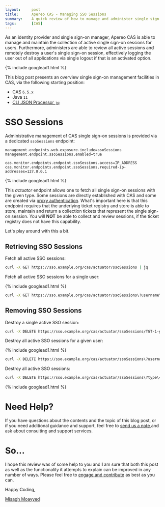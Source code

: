 ```yaml
---
layout:     post
title:      Apereo CAS - Managing SSO Sessions
summary:    A quick review of how to manage and administer single sign-on sessions in Apereo CAS via dedicated endpoints, to view and delete active user sessions.
tags:       [CAS]
---
```


As an identity provider and single sign-on manager, Apereo CAS is able to manage and maintain the collection of active single sign-on sessions for users. Furthermore, administers are able to review all active sessions and remotely destroy a user's single sign-on session, effectively logging the user out of all applications via single logout if that is an activated option. 

{% include googlead1.html  %}

This blog post presents an overview single sign-on management facilities in CAS, via the following starting position:

- CAS `6.5.x`
- Java `11`
- [CLI JSON Processor `jq`](https://stedolan.github.io/jq/)

# SSO Sessions

Administrative management of CAS single sign-on sessions is provided via a dedicated `ssoSessions` endpoint:

```properties
management.endpoints.web.exposure.include=ssoSessions
management.endpoint.ssoSessions.enabled=true

cas.monitor.endpoints.endpoint.ssoSessions.access=IP_ADDRESS
cas.monitor.endpoints.endpoint.ssoSessions.required-ip-addresses=127.0.0.1
```

{% include googlead1.html  %}

This *actuator* endpoint allows one to fetch all single sign-on sessions with the given type. Some sessions are directly established with CAS and some are created via [proxy authentication][casprotocol]. What's important here is that this endpoint requires that the underlying ticket registry and store is able to store, maintain and return a collection tickets that represent the single sign-on session. You will **NOT** be able to collect and review sessions, if the ticket registry does not have this capability.

Let's play around with this a bit.

## Retrieving SSO Sessions

Fetch all active SSO sessions:

```bash
curl -X GET https://sso.example.org/cas/actuator/ssoSessions | jq
```

Fetch all active SSO sessions for a single user:

{% include googlead1.html  %}

```bash
curl -X GET https://sso.example.org/cas/actuator/ssoSessions\?username\=casuser | jq
```

## Removing SSO Sessions

Destroy a single active SSO session:

```bash
curl -X DELETE https://sso.example.org/cas/actuator/ssoSessions/TGT-1-g2tM-TMc  | jq
```

Destroy all active SSO sessions for a given user:

{% include googlead1.html  %}

```bash
curl -X DELETE https://sso.example.org/cas/actuator/ssoSessions\?username\=casuser | jq
```

Destroy all active SSO sessions:

```bash
curl -X DELETE https://sso.example.org/cas/actuator/ssoSessions\?type\=ALL | jq
```

{% include googlead1.html  %}

# Need Help?

If you have questions about the contents and the topic of this blog post, or if you need additional guidance and support, feel free to [send us a note ](/#contact-section-header) and ask about consulting and support services.

# So...

I hope this review was of some help to you and I am sure that both this post as well as the functionality it attempts to explain can be improved in any number of ways. Please feel free to [engage and contribute][contribguide] as best as you can.

Happy Coding,

[Misagh Moayyed](https://fawnoos.com)

[casprotocol]: https://apereo.github.io/cas/development/protocol/CAS-Protocol.html
[contribguide]: https://apereo.github.io/cas/developer/Contributor-Guidelines.html